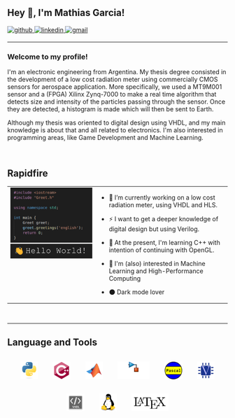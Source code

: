 ## __Hey 👋, I'm Mathias Garcia!__   

<a href="https://github.com/msebgarcia" target="_blank">
<img src=https://img.shields.io/badge/github-%2324292e.svg?&style=for-the-badge&logo=github&logoColor=white alt=github style="margin-bottom: 5px;" /> </a>
<a href="https://www.linkedin.com/in/mathiasgarciag" target="_blank">
<img src=https://img.shields.io/badge/linkedin-%231E77B5.svg?&style=for-the-badge&logo=linkedin&logoColor=white alt=linkedin style="margin-bottom: 5px;" />  </a>
<a href="mailto:mathiasgarcia.gs@gmail.com" target="_blank">
<img src=https://img.shields.io/badge/MAIL-%2324292e.svg?&style=for-the-badge&logo=gmail&logoColor=red alt=gmail style="margin-bottom: 5px;" /> </a> 


<br/>

___

### Welcome to my profile!
I'm an electronic engineering from Argentina. My thesis degree consisted in the development of a low cost radiation meter using commercially CMOS sensors for aerospace application. More specifically, we used a MT9M001 sensor and a (FPGA) Xilinx Zynq-7000 to make a real time algorithm that detects size and intensity of the particles passing through the sensor. Once they are detected, a histogram is made which will then be sent to Earth. 

Although my thesis was oriented to digital design using VHDL, and my main knowledge is about that and all related to electronics. I'm also interested in programming areas, like Game Development and Machine Learning.


<br/>

## Rapidfire 

<table style = "border:0"><tr><td valign="top" width="40%"> 

<div align="center"> <img src="hello.gif" align="center" style="width: 100%" /> </div>   </td>

<td valign="top" width="60%">

- 🔭 I’m currently working on a low cost radiation meter, using VHDL and HLS.

- ⚡ I want to get a deeper knowledge of digital design but using Verilog.

- 🌱 At the present, I'm learning C++ with intention of continuing with OpenGL.
- 🤖 I'm (also) interested in Machine Learning and High-Performance Computing 
- 🌑 Dark mode lover 
</td></tr></table> 

<br/>

___

## Language and Tools 

<div align="center">
<img style="margin: 15px" src="python-original.svg" alt="Python" height="40" hspace="10" /> <img style="margin: 15px" src="cplusplus-original.svg" alt="cpp" height="40" hspace="10" />  <img style="margin: 15px" src="matlab.svg" alt="MATLAB" height="40" hspace="10" /> <img style="margin: 15px" src="simulink.png" alt="Simulink" height="40" hspace="10" /> <img style="margin: 15px" src="Pascal.png" alt="Pascal" height="40" hspace="10" /> <img style="margin: 15px" src="verilog.svg" alt="Verilog" height="40" hspace="10" /> <img style="margin: 15px" src="vhdl.png" alt="VHDL" height="40" hspace="10" /> <img style="margin: 15px" src="linux-original.svg" alt="Linux" height="40" hspace="10" /> <img style="margin: 15px" src="latex.png" alt="LaTeX" height="40" hspace="10" />
</div>
